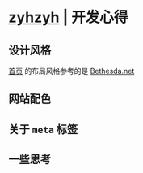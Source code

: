 # [zyhzyh][1] | 开发心得

## 设计风格
[首页][2] 的布局风格参考的是 [Bethesda.net][3]

## 网站配色

## 关于 `meta` 标签

## 一些思考

[1]: ./README.md
[2]: https://zyh1156.github.io
[3]: https://bethesda.net/zh-CN/dashboard